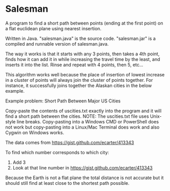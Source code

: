 
# Salesman

A program to find a short path between points (ending at the first point) 
on a flat euclidean plane using nearest insertion.

Written in Java. "salesman.java" is the source code.
"salesman.jar" is a compiled and runnable version of salesman.java.

The way it works is that it starts with any 3 points, then takes a 4th point, 
finds how it can add it in while increasing the travel time by the least, and 
inserts it into the list. Rinse and repeat with 4 points, then 5, etc...

This algorithm works well because the place of insertion of lowest increase in 
a cluster of points will always join the cluster of points together. For instance, 
it successfully joins together the Alaskan cities in the below example.



Example problem: Short Path Between Major US Cities

Copy-paste the contents of uscities.txt exactly into the program 
and it will find a short path between the cities. NOTE: The uscities.txt 
file uses Unix-style line breaks. Copy-pasting into a Windows CMD or 
PowerShell does not work but copy-pasting into a Linux/Mac Terminal does 
work and also Cygwin on Windows works.

The data comes from https://gist.github.com/ecarter/413343

To find which number corresponds to which city: 
1. Add 3
2. Look at that line number in https://gist.github.com/ecarter/413343

Because the Earth is not a flat plane the total distance is not accurate 
but it should still find at least close to the shortest path possible.




